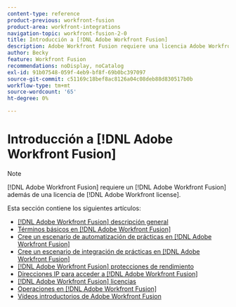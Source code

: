 ```yaml
---
content-type: reference
product-previous: workfront-fusion
product-area: workfront-integrations
navigation-topic: workfront-fusion-2-0
title: Introducción a [!DNL Adobe Workfront Fusion]
description: Adobe Workfront Fusion requiere una licencia Adobe Workfront Fusion además de una licencia Adobe Workfront.
author: Becky
feature: Workfront Fusion
recommendations: noDisplay, noCatalog
exl-id: 91b07548-059f-4eb9-bf8f-69b0bc397097
source-git-commit: c51169c18bef8ac8126a04c08deb88d830517b0b
workflow-type: tm+mt
source-wordcount: '65'
ht-degree: 0%

---
```


# Introducción a [!DNL Adobe Workfront Fusion]

>[!NOTE]
>
>[!DNL Adobe Workfront Fusion] requiere un [!DNL Adobe Workfront Fusion] además de una licencia de [!DNL Adobe Workfront license].

Esta sección contiene los siguientes artículos:

* [[!DNL Adobe Workfront Fusion] descripción general](../../workfront-fusion/get-started/workfront-fusion-overview.md)
* [Términos básicos en [!DNL Adobe Workfront Fusion]](../../workfront-fusion/get-started/basic-terms.md)
* [Cree un escenario de automatización de prácticas en [!DNL Adobe Workfront Fusion]](../../workfront-fusion/get-started/create-a-practice-automation-scenario.md)
* [Cree un escenario de integración de prácticas en [!DNL Adobe Workfront Fusion]](../../workfront-fusion/get-started/create-a-practice-scenario.md)
* [[!DNL Adobe Workfront Fusion] protecciones de rendimiento](../../workfront-fusion/get-started/fusion-performance-guardrails.md)
* [Direcciones IP para acceder a [!DNL Adobe Workfront Fusion]](../../workfront-fusion/get-started/ip-addresses-for-fusion.md)
* [[!DNL Adobe Workfront Fusion] licencias](../../workfront-fusion/get-started/license-automation-vs-integration.md)
* [Operaciones en [!DNL Adobe Workfront Fusion]](../../workfront-fusion/get-started/operations-in-workfront-fusion.md)
* [Vídeos introductorios de Adobe Workfront Fusion](/help/quicksilver/workfront-fusion/get-started/fusion-basics-videos.md)
